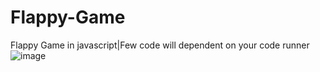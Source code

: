 # Flappy-Game
Flappy Game in javascript|Few code will dependent on your code runner
![image](https://user-images.githubusercontent.com/87407052/126316314-204a45ee-03fa-4ee7-b7a7-7436dbd7656d.png)
